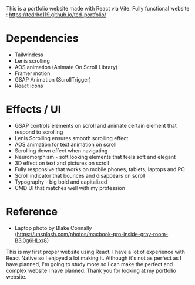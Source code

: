 This is a portfolio website made with React via Vite.
Fully functional website : https://tedrho119.github.io/ted-portfolio/

# Dependencies
- Tailwindcss
- Lenis scrolling
- AOS animation (Animate On Scroll Library)
- Framer motion
- GSAP Animation (ScrollTrigger)
- React icons

# Effects / UI
- GSAP controls elements on scroll and animate certain element that respond to scrolling
- Lenis Scrolling ensures smooth scrolling effect
- AOS animation for text animation on scroll
- Scrolling down effect when navigating
- Neuromorphism - soft looking elements that feels soft and elegant
- 3D effect on text and pictures on scroll
- Fully responsive that works on mobile phones, tablets, laptops and PC
- Scroll indicator that bounces and disappears on scroll
- Typography - big bold and capitalized
- CMD UI that matches well with my profession

# Reference
- Laptop photo by Blake Connally (https://unsplash.com/photos/macbook-pro-inside-gray-room-B3l0g6HLxr8)


This is my first proper website using React. I have a lot of experience with React Native so I enjoyed a lot making it. 
Although it's not as perfect as I have planned, I'm going to study more so I can make the perfect and complex website I have planned.
Thank you for looking at my portfolio website.
